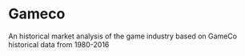 # Gameco
An historical market analysis of the game industry based on GameCo historical data from 1980-2016
